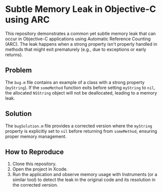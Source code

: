 # Subtle Memory Leak in Objective-C using ARC

This repository demonstrates a common yet subtle memory leak that can occur in Objective-C applications using Automatic Reference Counting (ARC). The leak happens when a strong property isn't properly handled in methods that might exit prematurely (e.g., due to exceptions or early returns).

## Problem
The `bug.m` file contains an example of a class with a strong property (`myString`).  If the `someMethod` function exits before setting `myString` to `nil`,  the allocated `NSString` object will not be deallocated, leading to a memory leak.

## Solution
The `bugSolution.m` file provides a corrected version where the `myString` property is explicitly set to `nil` before returning from `someMethod`, ensuring proper memory management.

## How to Reproduce
1. Clone this repository.
2. Open the project in Xcode.
3. Run the application and observe memory usage with Instruments (or a similar tool) to detect the leak in the original code and its resolution in the corrected version.